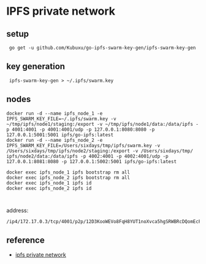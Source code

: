 # IPFS private network

## setup

```shell
 go get -u github.com/Kubuxu/go-ipfs-swarm-key-gen/ipfs-swarm-key-gen  
```

## key generation

```shell
 ipfs-swarm-key-gen > ~/.ipfs/swarm.key  

```

## nodes

```shell
docker run -d --name ipfs_node_1 -e IPFS_SWARM_KEY_FILE=~/.ipfs/swarm.key -v ~/tmp/ipfs/node1/staging:/export -v ~/tmp/ipfs/node1/data:/data/ipfs -p 4001:4001 -p 4001:4001/udp -p 127.0.0.1:8080:8080 -p 127.0.0.1:5001:5001 ipfs/go-ipfs:latest
docker run -d --name ipfs_node_2 -e IPFS_SWARM_KEY_FILE=/Users/sixdays/tmp/ipfs/swarm.key -v /Users/sixdays/tmp/ipfs/node2/staging:/export -v /Users/sixdays/tmp/ ipfs/node2/data:/data/ipfs -p 4002:4001 -p 4002:4001/udp -p 127.0.0.1:8081:8080 -p 127.0.0.1:5002:5001 ipfs/go-ipfs:latest
```

```shell
docker exec ipfs_node_1 ipfs bootstrap rm all
docker exec ipfs_node_2 ipfs bootstrap rm all  
docker exec ipfs_node_1 ipfs id
docker exec ipfs_node_2 ipfs id  

  
```

address:
```shell
/ip4/172.17.0.3/tcp/4001/p2p/12D3KooWEVo8FqH8YUT1noXvca5hgSRWBRcDQomEcFY2zXwA7dbw
```

## reference

- [ipfs private network](https://mp.weixin.qq.com/s?__biz=MzU5NzUwODcyMw==&mid=2247485626&idx=1&sn=51328d315ee3236474ec81e03774cd6c&chksm=fe531fa6c92496b0b716c396c0a8163661373f58c3f59aa577b8696adf49d2796ee5aa08f98a&scene=0&xtrack=1)
